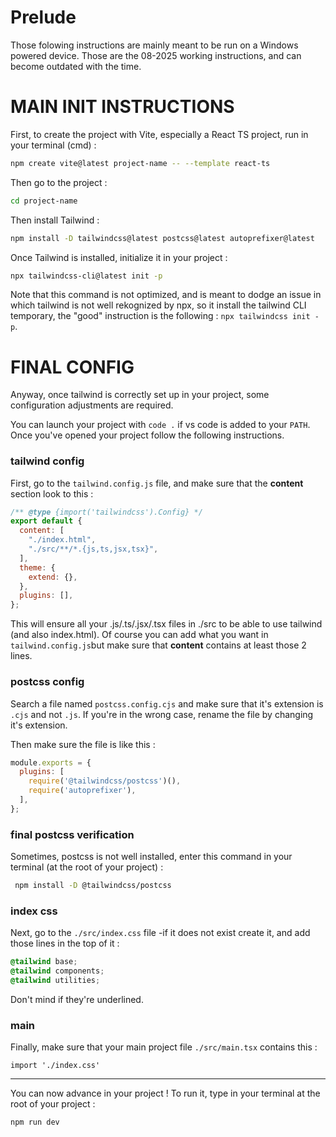 # Prelude
Those folowing instructions are mainly meant to be run on a Windows powered device. Those are the 08-2025 working instructions, and can become outdated with the time. 

# MAIN INIT INSTRUCTIONS 
First, to create the project with Vite, especially a React TS project, run in your terminal (cmd) : 
```bash
npm create vite@latest project-name -- --template react-ts
```

Then go to the project : 
```bash
cd project-name
```

Then install Tailwind : 
```bash
npm install -D tailwindcss@latest postcss@latest autoprefixer@latest
```

Once Tailwind is installed, initialize it in your project : 
```bash
npx tailwindcss-cli@latest init -p
```
Note that this command is not optimized, and is meant to dodge an issue in which tailwind is not well rekognized by npx, so it install the tailwind CLI temporary, the "good" instruction is the following : `npx tailwindcss init -p`.

# FINAL CONFIG
Anyway, once tailwind is correctly set up in your project, some configuration adjustments are required.

You can launch your project with `code .` if vs code is added to your `PATH`. Once you've opened your project follow the following instructions. 

### tailwind config
First, go to the `tailwind.config.js` file, and make sure that the **content** section look to this : 
```js
/** @type {import('tailwindcss').Config} */
export default {
  content: [
    "./index.html",
    "./src/**/*.{js,ts,jsx,tsx}",
  ],
  theme: {
    extend: {},
  },
  plugins: [],
};
```
This will ensure all your .js/.ts/.jsx/.tsx files in ./src to be able to use tailwind (and also index.html). Of course you can add what you want in `tailwind.config.js`but make sure that **content** contains at least those 2 lines. 

### postcss config 
Search a file named `postcss.config.cjs` and make sure that it's extension is `.cjs` and not `.js`. If you're in the wrong case, rename the file by changing it's extension. 

Then make sure the file is like this : 
```js
module.exports = {
  plugins: [
    require('@tailwindcss/postcss')(),
    require('autoprefixer'),
  ],
};
```

### final postcss verification
Sometimes, postcss is not well installed, enter this command in your terminal (at the root of your project) : 
```bash
 npm install -D @tailwindcss/postcss
```

### index css
Next, go to the `./src/index.css` file -if it does not exist create it, and add those lines in the top of it : 
```css
@tailwind base;
@tailwind components;
@tailwind utilities;
```
Don't mind if they're underlined. 

### main
Finally, make sure that your main project file `./src/main.tsx` contains this : 
```tsx
import './index.css'
```

---

You can now advance in your project ! To run it, type in your terminal at the root of your project : 
```bash
npm run dev 
```
